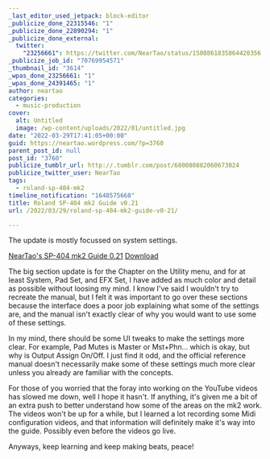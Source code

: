 ```yaml
---
_last_editor_used_jetpack: block-editor
_publicize_done_22315546: "1"
_publicize_done_22890294: "1"
_publicize_done_external:
  twitter:
    "23256661": https://twitter.com/NearTao/status/1508861835864420356
_publicize_job_id: "70769954571"
_thumbnail_id: "3614"
_wpas_done_23256661: "1"
_wpas_done_24391465: "1"
author: neartao
categories:
  - music-production
cover:
  alt: Untitled
  image: /wp-content/uploads/2022/01/untitled.jpg
date: "2022-03-29T17:41:05+00:00"
guid: https://neartao.wordpress.com/?p=3760
parent_post_id: null
post_id: "3760"
publicize_tumblr_url: http://.tumblr.com/post/680080882060673024
publicize_twitter_user: NearTao
tags:
  - roland-sp-404-mk2
timeline_notification: "1648575668"
title: Roland SP-404 mk2 Guide v0.21
url: /2022/03/29/roland-sp-404-mk2-guide-v0-21/

---
```

The update is mostly focussed on system settings.

[NearTao's SP-404 mk2 Guide 0.21](/wp-content/uploads/2022/03/neartaos-sp-404-mk2-guide-0.21.pdf) [Download](/wp-content/uploads/2022/03/neartaos-sp-404-mk2-guide-0.21.pdf)

The big section update is for the Chapter on the Utility menu, and for at least System, Pad Set, and EFX Set, I have added as much color and detail as possible without loosing my mind. I know I've said I wouldn't try to recreate the manual, but I felt it was important to go over these sections because the interface does a poor job explaining what some of the settings are, and the manual isn't exactly clear of why you would want to use some of these settings.

In my mind, there should be some UI tweaks to make the settings more clear. For example, Pad Mutes is Master or Mst+Phn… which is okay, but why is Output Assign On/Off. I just find it odd, and the official reference manual doesn't necessarily make some of these settings much more clear unless you already are familiar with the concepts.

For those of you worried that the foray into working on the YouTube videos has slowed me down, well I hope it hasn't. If anything, it's given me a bit of an extra push to better understand how some of the areas on the mk2 work. The videos won't be up for a while, but I learned a lot recording some Midi configuration videos, and that information will definitely make it's way into the guide. Possibly even before the videos go live.

Anyways, keep learning and keep making beats, peace!
